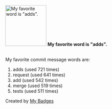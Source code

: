 <img src="https://my-badges.github.io/my-badges/favorite-word.png" alt="My favorite word is &quot;adds&quot;." title="My favorite word is &quot;adds&quot;." width="128">
<strong>My favorite word is &quot;adds&quot;.</strong>
<br><br>

My favorite commit message words are:

1. adds (used 721 times)
2. request (used 641 times)
3. add (used 542 times)
4. merge (used 519 times)
5. tests (used 511 times)


Created by <a href="https://github.com/my-badges/my-badges">My Badges</a>